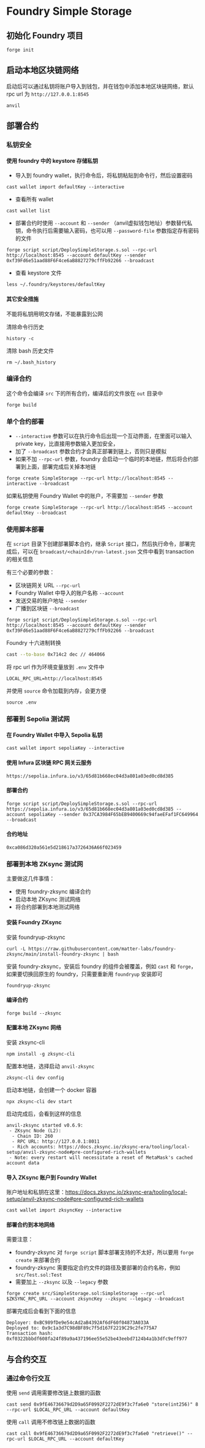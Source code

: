 # Foundry Simple Storage

## 初始化 Foundry 项目

```shell
forge init
```

## 启动本地区块链网络

启动后可以通过私钥将账户导入到钱包，并在钱包中添加本地区块链网络，默认 rpc url 为 `http://127.0.0.1:8545`

```shell
anvil
```

## 部署合约

### 私钥安全

#### 使用 foundry 中的 keystore 存储私钥

- 导入到 foundry wallet，执行命令后，将私钥粘贴到命令行，然后设置密码

```shell
cast wallet import defaultKey --interactive
```

- 查看所有 wallet

```shell
cast wallet list
```

- 部署合约时使用 `--account` 和 `--sender` （anvil虚拟钱包地址）参数替代私钥，命令执行后需要输入密码，也可以用 `--password-file` 参数指定存有密码的文件

```shell
forge script script/DeploySimpleStorage.s.sol --rpc-url http://localhost:8545 --account defaultKey --sender 0xf39Fd6e51aad88F6F4ce6aB8827279cffFb92266 --broadcast
```

- 查看 keystore 文件

```shell
less ~/.foundry/keystores/defaultKey
```

#### 其它安全措施

不能将私钥用明文存储，不能暴露到公网

清除命令行历史

```shell
history -c
```

清除 bash 历史文件

```shell
rm ~/.bash_history
```

### 编译合约

这个命令会编译 `src` 下的所有合约，编译后的文件放在 `out` 目录中

```shell
forge build
```

### 单个合约部署

- `--interactive` 参数可以在执行命令后出现一个互动界面，在里面可以输入 private key，比直接用参数输入更加安全，
- 加了 `--broadcast` 参数合约才会真正部署到链上，否则只是模拟
- 如果不加 `--rpc-url` 参数，foundry 会启动一个临时的本地链，然后将合约部署到上面，部署完成后关掉本地链

```shell
forge create SimpleStorage --rpc-url http://localhost:8545 --interactive --broadcast 
```

如果私钥使用 Foundry Wallet 中的账户，不需要加 `--sender` 参数

```shell
forge create SimpleStorage --rpc-url http://localhost:8545 --account defaultKey --broadcast
```

### 使用脚本部署

在 `script` 目录下创建部署脚本合约，继承 `Script` 接口，然后执行命令，部署完成后，可以在 `broadcast/<chainId>/run-latest.json` 文件中看到 transaction 的相关信息

有三个必要的参数：

- 区块链网关 URL `--rpc-url`
- Foundry Wallet 中导入的账户名称 `--account`
- 发送交易的账户地址 `--sender`
- 广播到区块链 `--broadcast`

```shell
forge script script/DeploySimpleStorage.s.sol --rpc-url http://localhost:8545 --account defaultKey --sender 0xf39Fd6e51aad88F6F4ce6aB8827279cffFb92266 --broadcast
```

Foundry 十六进制转换

```bash
cast --to-base 0x714c2 dec // 464066
```

将 rpc url 作为环境变量放到 `.env` 文件中

```
LOCAL_RPC_URL=http://localhost:8545
```

并使用 `source` 命令加载到内存，会更方便

```shell
source .env
```

### 部署到 Sepolia 测试网

#### 在 Foundry Wallet 中导入 Sepolia 私钥

```shell
cast wallet import sepoliaKey --interactive
```

#### 使用 Infura 区块链 RPC 网关云服务

```
https://sepolia.infura.io/v3/65d81b668ec04d3a801a03ed0cd8d385
```

#### 部署合约

```shell
forge script script/DeploySimpleStorage.s.sol --rpc-url https://sepolia.infura.io/v3/65d81b668ec04d3a801a03ed0cd8d385 --account sepoliaKey --sender 0x37CA3984F65bEB9400669c94faeEFaf1FC649964 --broadcast
```

#### 合约地址

```
0xca086d320a561e5d218617a3726436A66f023459
```

### 部署到本地 ZKsync 测试网

主要做这几件事情：

- 使用 foundry-zksync 编译合约
- 启动本地 ZKsync 测试网络
- 将合约部署到本地测试网络

#### 安装 Foundry ZKsync

安装 foundryup-zksync

```shell
curl -L https://raw.githubusercontent.com/matter-labs/foundry-zksync/main/install-foundry-zksync | bash
```

安装 foundry-zksync，安装后 foundry 的组件会被覆盖，例如 `cast` 和 `forge`，如果要切换回原生的 foundry，只需要重新用 `foundryup` 安装即可

```shell
foundryup-zksync
```

#### 编译合约

```shell
forge build --zksync
```

#### 配置本地 ZKsync 网络

安装 zksync-cli

```shell
npm install -g zksync-cli
```

配置本地链，选择启动 `anvil-zksync`

```shell
zksync-cli dev config
```

启动本地链，会创建一个 docker 容器

```shell
npx zksync-cli dev start
```

启动完成后，会看到这样的信息

```shell
anvil-zksync started v0.6.9:
 - ZKsync Node (L2):
  - Chain ID: 260
  - RPC URL: http://127.0.0.1:8011
  - Rich accounts: https://docs.zksync.io/zksync-era/tooling/local-setup/anvil-zksync-node#pre-configured-rich-wallets
 - Note: every restart will necessitate a reset of MetaMask's cached account data
```

#### 导入 ZKsync 账户到 Foundry Wallet

账户地址和私钥在这里：https://docs.zksync.io/zksync-era/tooling/local-setup/anvil-zksync-node#pre-configured-rich-wallets

```shell
cast wallet import zksyncKey --interactive
```

#### 部署合约到本地网络

需要注意：

- foundry-zksync 对 `forge script` 脚本部署支持的不太好，所以要用 `forge create` 来部署合约
- foundry-zksync 需要指定合约文件的路径及要部署的合约名称，例如 `src/Test.sol:Test`
- 需要加上 `--zksync` 以及 `--legacy` 参数

```shell
forge create src/SimpleStorage.sol:SimpleStorage --rpc-url $ZKSYNC_RPC_URL --account zksyncKey --zksync --legacy --broadcast
```

部署完成后会看到下面的信息

```shell
Deployer: 0xBC989fDe9e54cAd2aB4392Af6dF60f04873A033A
Deployed to: 0x9c1a3d7C98dBF89c7f5d167F2219C29c2fe775A7
Transaction hash: 0xf0322bbbdf608fa24f89a9a437196ee55e52be43eebd7124b4a1b3dfc9eff977
```

## 与合约交互

### 通过命令行交互

使用 `send` 调用需要修改链上数据的函数

```shell
cast send 0x9fE46736679d2D9a65F0992F2272dE9f3c7fa6e0 "store(int256)" 8 --rpc-url $LOCAL_RPC_URL --account defaultKey
```

使用 `call` 调用不修改链上数据的函数

```shell
cast call 0x9fE46736679d2D9a65F0992F2272dE9f3c7fa6e0 "retrieve()" --rpc-url $LOCAL_RPC_URL --account defaultKey
```



